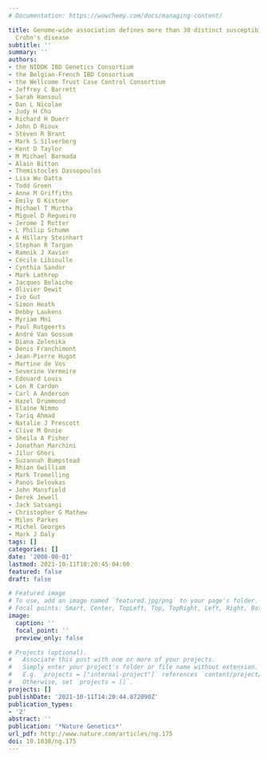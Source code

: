 ```yaml
---
# Documentation: https://wowchemy.com/docs/managing-content/

title: Genome-wide association defines more than 30 distinct susceptibility loci for
  Crohn's disease
subtitle: ''
summary: ''
authors:
- the NIDDK IBD Genetics Consortium
- the Belgian-French IBD Consortium
- the Wellcome Trust Case Control Consortium
- Jeffrey C Barrett
- Sarah Hansoul
- Dan L Nicolae
- Judy H Cho
- Richard H Duerr
- John D Rioux
- Steven R Brant
- Mark S Silverberg
- Kent D Taylor
- M Michael Barmada
- Alain Bitton
- Themistocles Dassopoulos
- Lisa Wu Datta
- Todd Green
- Anne M Griffiths
- Emily O Kistner
- Michael T Murtha
- Miguel D Regueiro
- Jerome I Rotter
- L Philip Schumm
- A Hillary Steinhart
- Stephan R Targan
- Ramnik J Xavier
- Cécile Libioulle
- Cynthia Sandor
- Mark Lathrop
- Jacques Belaiche
- Olivier Dewit
- Ivo Gut
- Simon Heath
- Debby Laukens
- Myriam Mni
- Paul Rutgeerts
- André Van Gossum
- Diana Zelenika
- Denis Franchimont
- Jean-Pierre Hugot
- Martine de Vos
- Severine Vermeire
- Edouard Louis
- Lon R Cardon
- Carl A Anderson
- Hazel Drummond
- Elaine Nimmo
- Tariq Ahmad
- Natalie J Prescott
- Clive M Onnie
- Sheila A Fisher
- Jonathan Marchini
- Jilur Ghori
- Suzannah Bumpstead
- Rhian Gwilliam
- Mark Tremelling
- Panos Deloukas
- John Mansfield
- Derek Jewell
- Jack Satsangi
- Christopher G Mathew
- Miles Parkes
- Michel Georges
- Mark J Daly
tags: []
categories: []
date: '2008-08-01'
lastmod: 2021-10-11T10:20:45-04:00
featured: false
draft: false

# Featured image
# To use, add an image named `featured.jpg/png` to your page's folder.
# Focal points: Smart, Center, TopLeft, Top, TopRight, Left, Right, BottomLeft, Bottom, BottomRight.
image:
  caption: ''
  focal_point: ''
  preview_only: false

# Projects (optional).
#   Associate this post with one or more of your projects.
#   Simply enter your project's folder or file name without extension.
#   E.g. `projects = ["internal-project"]` references `content/project/deep-learning/index.md`.
#   Otherwise, set `projects = []`.
projects: []
publishDate: '2021-10-11T14:20:44.872090Z'
publication_types:
- '2'
abstract: ''
publication: '*Nature Genetics*'
url_pdf: http://www.nature.com/articles/ng.175
doi: 10.1038/ng.175
---
```

